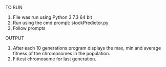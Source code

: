 TO RUN
1. File was run using Python 3.7.3 64 bit
2. Run using the cmd prompt: stockPredictor.py
3. Follow prompts

OUTPUT
1. After each 10 generations program displays the max, min and average fitness of the chromosomes in the population.
2. Fittest chromosome for last generation.